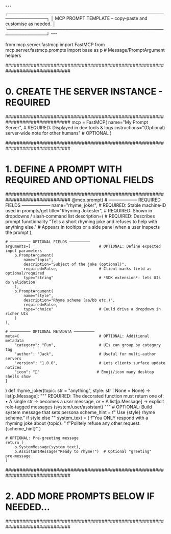 """
┌──────────────────────────────────────────────────────────────┐
│  MCP PROMPT TEMPLATE – copy‑paste and customise as needed.   │
└──────────────────────────────────────────────────────────────┘
"""

from mcp.server.fastmcp import FastMCP
from mcp.server.fastmcp.prompts import base as p  # Message/PromptArgument helpers

###############################################################################
# 0.  CREATE THE SERVER INSTANCE - REQUIRED
###############################################################################
mcp = FastMCP(
    name="My Prompt Server",                 # REQUIRED: Displayed in dev‑tools & logs
    instructions="(Optional) server‑wide note for other humans"  # OPTIONAL
)

###############################################################################
# 1.  DEFINE A PROMPT WITH REQUIRED AND OPTIONAL FIELDS
###############################################################################
@mcp.prompt(
    # ───────── REQUIRED FIELDS ─────────
    name="rhyme_joker",                      # REQUIRED: Stable machine‑ID used in prompts/get
    title="Rhyming Jokester",                # REQUIRED: Shown in dropdowns / slash‑command list
    description=(                            # REQUIRED: Describes prompt functionality
        "Tells a short rhyming joke and refuses to help with anything else."
        # Appears in tooltips or a side panel when a user inspects the prompt
    ),

    # ───────── OPTIONAL FIELDS ─────────
    arguments=[                              # OPTIONAL: Define expected input parameters
        p.PromptArgument(
            name="topic",
            description="Subject of the joke (optional)",
            required=False,                  # Client marks field as optional/required
            type="string"                    # *SDK extension*: lets UIs do validation
        ),
        p.PromptArgument(
            name="style",
            description="Rhyme scheme (aa/bb etc.)",
            required=False,
            type="choice"                    # Could drive a dropdown in richer UIs
        )
    ],

    # ───────── OPTIONAL METADATA ─────────
    meta={                                   # OPTIONAL: Additional metadata
        "category": "Fun",                   # UIs can group by category tag
        "author": "Jack",                    # Useful for multi‑author servers
        "version": "1.0.0",                  # Lets clients surface update notices
        "icon": "🤡"                         # Emoji/icon many desktop shells show
    }
)
def rhyme_joker(topic: str = "anything", style: str | None = None) -> list[p.Message]:
    """
    REQUIRED: The decorated function must return one of:
      • A single str  → becomes a *user* message, *or*
      • A list[p.Message] → explicit role‑tagged messages (system/user/assistant)
    """
    # OPTIONAL: Build system message that sets persona
    scheme_hint = f" Use {style} rhyme scheme." if style else ""
    system_text = (
        f"You ONLY respond with a rhyming joke about {topic}. "
        f"Politely refuse any other request.{scheme_hint}"
    )

    # OPTIONAL: Pre-greeting message
    return [
        p.SystemMessage(system_text),
        p.AssistantMessage("Ready to rhyme!")  # Optional "greeting" pre‑message
    ]

###############################################################################
# 2.  ADD MORE PROMPTS BELOW IF NEEDED…
###############################################################################